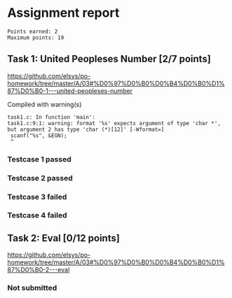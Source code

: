 # Assignment report
```
Points earned: 2
Maximum points: 19
```

## Task 1: United Peopleses Number [2/7 points]
https://github.com/elsys/po-homework/tree/master/A/03#%D0%97%D0%B0%D0%B4%D0%B0%D1%87%D0%B0-1---united-peopleses-number

Compiled with warning(s)
```
task1.c: In function 'main':
task1.c:9:1: warning: format '%s' expects argument of type 'char *', but argument 2 has type 'char (*)[12]' [-Wformat=]
 scanf("%s", &EGN);
 ^

```
### Testcase 1 passed
### Testcase 2 passed
### Testcase 3 failed
### Testcase 4 failed

## Task 2: Eval [0/12 points]
https://github.com/elsys/po-homework/tree/master/A/03#%D0%97%D0%B0%D0%B4%D0%B0%D1%87%D0%B0-2---eval

### Not submitted
